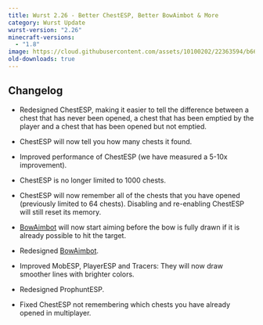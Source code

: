 ```yaml
---
title: Wurst 2.26 - Better ChestESP, Better BowAimbot & More
category: Wurst Update
wurst-version: "2.26"
minecraft-versions:
  - "1.8"
image: https://cloud.githubusercontent.com/assets/10100202/22363594/b66d1bf6-e46b-11e6-8410-b9630c8c4020.jpg
old-downloads: true
---
```

## Changelog

- Redesigned ChestESP, making it easier to tell the difference between a chest that has never been opened, a chest that has been emptied by the player and a chest that has been opened but not emptied.

- ChestESP will now tell you how many chests it found.

- Improved performance of ChestESP (we have measured a 5-10x improvement).

- ChestESP is no longer limited to 1000 chests.

- ChestESP will now remember all of the chests that you have opened (previously limited to 64 chests). Disabling and re-enabling ChestESP will still reset its memory.

- [BowAimbot](https://wiki.wurstclient.net/bowaimbot) will now start aiming before the bow is fully drawn if it is already possible to hit the target.

- Redesigned [BowAimbot](https://wiki.wurstclient.net/bowaimbot).

- Improved MobESP, PlayerESP and Tracers: They will now draw smoother lines with brighter colors.

- Redesigned ProphuntESP.

- Fixed ChestESP not remembering which chests you have already opened in multiplayer.
